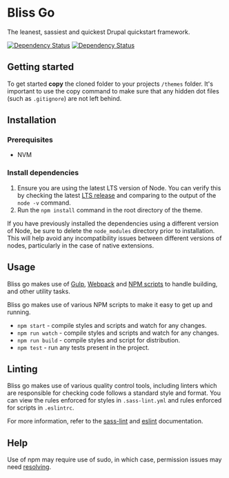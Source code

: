 <!-- ![Bliss Go](screenshot.png "Bliss Go") -->

# Bliss Go

The leanest, sassiest and quickest Drupal quickstart framework.

<span class="badge-daviddm"><a href="https://david-dm.org/thisisbliss/bliss-go" title="View the status of this project's dependencies on DavidDM"><img src="https://david-dm.org/thisisbliss/bliss-go/status.svg" alt="Dependency Status" /></a></span>
<span class="badge-daviddm"><a href="https://david-dm.org/thisisbliss/bliss-go?type=dev" title="View the status of this project's development dependencies on DavidDM"><img src="https://david-dm.org/thisisbliss/bliss-go/dev-status.svg" alt="Dependency Status" /></a></span>

## Getting started

To get started **copy** the cloned folder to your projects `/themes` folder. It's important to use the copy command to make sure that any hidden dot files (such as `.gitignore`) are not left behind.

## Installation

### Prerequisites
- NVM

### Install dependencies
1. Ensure you are using the latest LTS version of Node. You can verify this by checking the latest [LTS release](https://nodejs.org/en/) and comparing to the output of the `node -v` command.
2. Run the `npm install` command in the root directory of the theme.

If you have previously installed the dependencies using a different version of Node, be sure to delete the `node_modules` directory prior to installation. This will help avoid any incompatibility issues between different versions of nodes, particularly in the case of native extensions.

## Usage

Bliss go makes use of [Gulp](https://gulpjs.com/), [Webpack](https://webpack.js.org/) and [NPM scripts](https://docs.npmjs.com/misc/scripts) to handle building, and other utility tasks.

Bliss go makes use of various NPM scripts to make it easy to get up and running.

* `npm start` - compile styles and scripts and watch for any changes.
* `npm run watch` - compile styles and scripts and watch for any changes.
* `npm run build` - compile styles and script for distribution.
* `npm test` - run any tests present in the project.

## Linting

Bliss go makes use of various quality control tools, including linters which are responsible for checking code follows a standard style and format. You can view the rules enforced for styles in `.sass-lint.yml` and rules enforced for scripts in `.eslintrc`. 

For more information, refer to the [sass-lint](https://github.com/sasstools/sass-lint) and [eslint](https://eslint.org/) documentation.

## Help

Use of npm may require use of sudo, in which case, permission issues may need [resolving](https://docs.npmjs.com/getting-started/fixing-npm-permissions). 